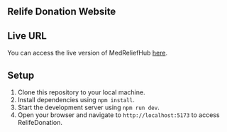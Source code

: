 ## Relife Donation Website

## Live URL

You can access the live version of MedReliefHub [here](https://relife-digester-donation.vercel.app/).

## Setup

1. Clone this repository to your local machine.
2. Install dependencies using `npm install`.
3. Start the development server using `npm run dev`.
4. Open your browser and navigate to `http://localhost:5173` to access RelifeDonation.
